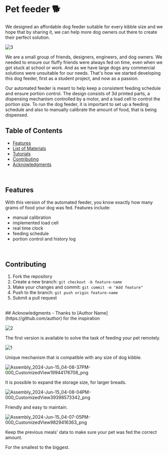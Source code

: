 # Pet feeder 🐕

We designed an affordable dog feeder suitable for every kibble size and we hope that by sharing it, we can help more dog owners out there to create their perfect solution.

![3](https://github.com/Bifanas/Pet-feeder/assets/57753338/57f19a28-7bf7-41d2-9f29-b86dab6c2e2a)

We are a small group of friends, designers, engineers, and dog owners. We needed to ensure our fluffy friends were always fed on time, even when we got stuck at school or work. And as we have large dogs any commercial solutions were unsuitable for our needs. That's how we started developing this dog feeder, first as a student project, and now as a passion. 

Our automated feeder is meant to help keep a consistent feeding schedule and ensure portion control. The design consists of 3d printed parts, a dispensing mechanism controlled by a motor, and a load cell to control the portion size. To run the dog feeder, it is important to set up a feeding schedule and also to manually calibrate the amount of food, that is being dispensed.

## Table of Contents
- [Features](#features)
- [List of Materials](#list)
- [Tutorials](#tutorials)
- [Contributing](#contributing)
- [Acknowledgments](#acknowledgments)

<br>

## Features
With this version of the automated feeder, you know exactly how many grams of food your dog was fed. 
Features include:
- manual calibration
- implemented load cell
- real time clock
- feeding schedule
- portion control and history log

<br>

## Contributing
1. Fork the repository
2. Create a new branch: `git checkout -b feature-name`
3. Make your changes and commit: `git commit -m "Add feature"`
4. Push to the branch: `git push origin feature-name`
5. Submit a pull request

<br>
## Acknowledgments
- Thanks to [Author Name](https://github.com/author) for the inspiration

![2](https://github.com/Bifanas/Pet-feeder/assets/57753338/94ed1795-82d4-4665-8244-64d29018d064)


The first version is available to solve the task of feeding your pet remotely.

![1](https://github.com/Bifanas/Pet-feeder/assets/57753338/6302287a-5d83-4e26-8b42-930ba3bcacbe)

Unique mechanism that is compatible with any size of dog kibble. 

![Assembly_2024-Jun-15_04-08-37PM-000_CustomizedView19944176708_png](https://github.com/Bifanas/Pet-feeder/assets/57753338/69a9edd7-1725-467f-b688-d20451f5c0d2)

It is possible to expand the storage size, for larger breads.

![Assembly_2024-Jun-15_04-08-04PM-000_CustomizedView39398573342_png](https://github.com/Bifanas/Pet-feeder/assets/57753338/e425f98a-e901-4f9c-96ce-2fa7da13ff64)


Friendly and easy to maintain.

![Assembly_2024-Jun-15_04-07-05PM-000_CustomizedView9829416363_png](https://github.com/Bifanas/Pet-feeder/assets/57753338/375538ea-49f7-4816-845b-4bb2f7c33e39)

Keep the previous meals' data to make sure your pet was fed the correct amount.

For the smallest to the biggest.
